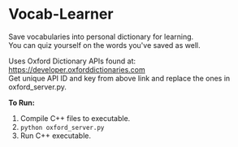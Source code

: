 # Vocab-Learner
Save vocabularies into personal dictionary for learning.\
You can quiz yourself on the words you've saved as well.

Uses Oxford Dictionary APIs found at: https://developer.oxforddictionaries.com \
Get unique API ID and key from above link and replace the ones in oxford_server.py.

**To Run:**
1. Compile C++ files to executable.
2. `python oxford_server.py`
3. Run C++ executable. 
